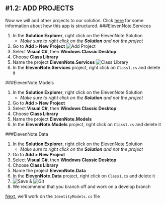 #1.2: ADD PROJECTS
---
Now we will add other projects to our solution. Click [here](1.2a-AppStructureOverview.md) for some information about how this app is structured. 
###ElevenNote.Services
1. In the **Solution Explorer**, right click on the ElevenNote Solution
   - *Make sure to right click on the **Solution** and not the project*
2. Go to **Add > New Project**
![Add Project](/assets/1.2-A.png)
3. Select **Visual C#**, then **Windows Classic Desktop**
4. Choose **Class Library**
5. Name the project **ElevenNote.Services**
![Class Library](/assets/1.2-B.png)
6. In the **ElevenNote.Services** project, right click on `Class1.cs` and delete it

###ElevenNote.Models
1. In the **Solution Explorer**, right click on the ElevenNote Solution
   - *Make sure to right click on the **Solution** and not the project*
2. Go to **Add > New Project**
3. Select **Visual C#**, then **Windows Classic Desktop**
4. Choose **Class Library**
5. Name the project **ElevenNote.Models**
6. In the **ElevenNote.Models** project, right click on `Class1.cs` and delete it

###ElevenNote.Data
1. In the **Solution Explorer**, right click on the ElevenNote Solution
   - *Make sure to right click on the **Solution** and not the project*
2. Go to **Add > New Project**
3. Select **Visual C#**, then **Windows Classic Desktop**
4. Choose **Class Library**
5. Name the project **ElevenNote.Data**
6. In the **ElevenNote.Data** project, right click on `Class1.cs` and delete it
7. ![Save](/assets/font-awesome-save.png) & ![Git](/assets/devicons_github_badge.png)
8. We recommend that you branch off and work on a develop branch

[Next,](/2-IdentityModel/2.0-IdentityModel.md) we'll work on the `IdentityModels.cs` file
